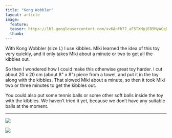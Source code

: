 ```yaml
---
title: "Kong Wobbler"
layout: article
image:
  feature:
  teaser: https://lh3.googleusercontent.com/xv6Anfh77_aF5TXMpjEB5MyWCqD5RfUq33n1PrsfU7U=w245
  thumb:
---
```


With Kong Wobbler (size L) I use kibbles. Miki learned the idea of this toy very quickly, and it only takes Miki about a minute or two to get all the kibbles out.

So then I wondered how I could make this otherwise great toy harder. I cut about 20 x 20 cm (about 8" x 8") piece from a towel, and put it in the toy along with the kibbles. That slowed Miki about a minute, so then it took Miki two or three minutes to get the kibbles out.

You could also put some tennis balls or some other soft balls inside the toy with the kibbles. We haven’t tried it yet, because we don’t have any suitable balls at the moment.

---

[![](https://lh3.googleusercontent.com/xDyU1bdgi9uohEdw0ilZRfAC287y6ROZcoF6RIDpqF0=w800)](https://lh3.googleusercontent.com/xDyU1bdgi9uohEdw0ilZRfAC287y6ROZcoF6RIDpqF0=s0)

[![](https://lh3.googleusercontent.com/N6nv6Ydzw_dMGZbyKHqiccn-4PE0P-FV-iUmhAboT08=w800)](https://lh3.googleusercontent.com/N6nv6Ydzw_dMGZbyKHqiccn-4PE0P-FV-iUmhAboT08=s0)
